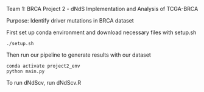 Team 1: BRCA Project 2 - dNdS Implementation and Analysis of TCGA-BRCA

Purpose: Identify driver mutations in BRCA dataset

First set up conda environment and download necessary files with setup.sh
```
./setup.sh
```

Then run our pipeline to generate results with our dataset
```
conda activate project2_env
python main.py
```

To run dNdScv, run dNdScv.R

